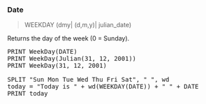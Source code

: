 ### Date

> WEEKDAY (dmy| (d,m,y)| julian_date)

Returns the day of the week (0 = Sunday).


<pre>PRINT WeekDay(DATE)
PRINT WeekDay(Julian(31, 12, 2001))
PRINT WeekDay(31, 12, 2001)

SPLIT "Sun Mon Tue Wed Thu Fri Sat", " ", wd
today = "Today is " + wd(WEEKDAY(DATE)) + " " + DATE
PRINT today

